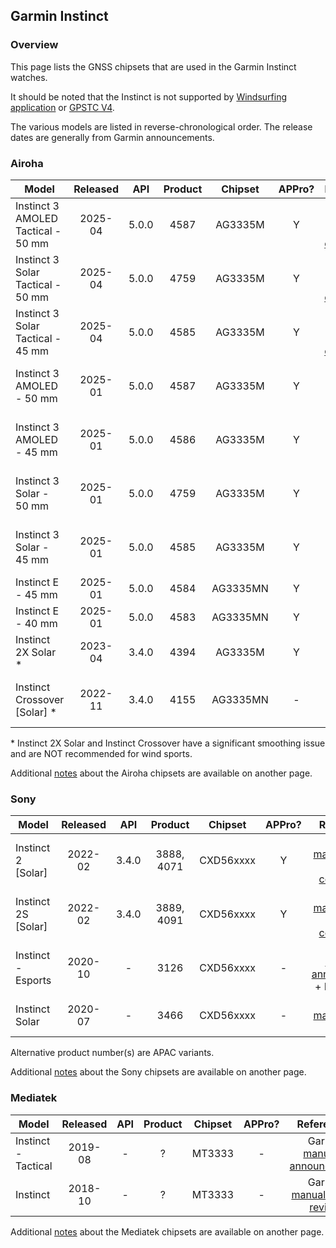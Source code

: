 ## Garmin Instinct

### Overview

This page lists the GNSS chipsets that are used in the Garmin Instinct watches.

It should be noted that the Instinct is not supported by [Windsurfing application](https://apps.garmin.com/apps/9d47be43-2724-44e4-8f5e-3005b0766087?tid=1) or [GPSTC V4](https://apps.garmin.com/apps/f0f3fbd5-9de3-4d69-b89b-10b76d6a9f0f?tid=1).

The various models are listed in reverse-chronological order. The release dates are generally from Garmin announcements.



### Airoha

| Model                       | Released   | API | Product | Chipset | APPro? | References |
| --------------------------- | :--------: | :--------: | :--------: | :--------: | :--------: | :--------: |
| Instinct 3 AMOLED Tactical - 50 mm | 2025-04 | 5.0.0 | 4587 | AG3335M | Y | Garmin [manual](https://www8.garmin.com/manuals/webhelp/GUID-2C274FD2-F0C3-445C-B0AC-700FECCE12E9/EN-US/GUID-9AC5D40D-5CCE-4D21-B8C2-10A04B25E152.html) + DCR [comparison](https://www.dcrainmaker.com/2025/04/garmin-instinct3-tactical-comparison-full-details.html) |
| Instinct 3 Solar Tactical - 50 mm | 2025-04 | 5.0.0 | 4759 | AG3335M | Y | Garmin [manual](https://www8.garmin.com/manuals/webhelp/GUID-2C274FD2-F0C3-445C-B0AC-700FECCE12E9/EN-US/GUID-9AC5D40D-5CCE-4D21-B8C2-10A04B25E152.html) + DCR [comparison](https://www.dcrainmaker.com/2025/04/garmin-instinct3-tactical-comparison-full-details.html) |
| Instinct 3 Solar Tactical - 45 mm | 2025-04 | 5.0.0 | 4585 | AG3335M | Y | Garmin [manual](https://www8.garmin.com/manuals/webhelp/GUID-2C274FD2-F0C3-445C-B0AC-700FECCE12E9/EN-US/GUID-9AC5D40D-5CCE-4D21-B8C2-10A04B25E152.html) + DCR [comparison](https://www.dcrainmaker.com/2025/04/garmin-instinct3-tactical-comparison-full-details.html) |
| Instinct 3 AMOLED - 50 mm | 2025-01 | 5.0.0 | 4587 | AG3335M | Y | Garmin [manual](https://www8.garmin.com/manuals/webhelp/GUID-2DA54DF8-8084-40ED-954F-EDA09C13B47F/EN-US/GUID-9AC5D40D-5CCE-4D21-B8C2-10A04B25E152.html) + DCR [hands on](https://www.dcrainmaker.com/2025/01/garmin-instinct-3-series-hands-on-everything-you-need-to-know.html) |
| Instinct 3 AMOLED - 45 mm | 2025-01 | 5.0.0 | 4586 | AG3335M | Y | Garmin [manual](https://www8.garmin.com/manuals/webhelp/GUID-2DA54DF8-8084-40ED-954F-EDA09C13B47F/EN-US/GUID-9AC5D40D-5CCE-4D21-B8C2-10A04B25E152.html) + DCR [hands on](https://www.dcrainmaker.com/2025/01/garmin-instinct-3-series-hands-on-everything-you-need-to-know.html) |
| Instinct 3 Solar - 50 mm | 2025-01 | 5.0.0 | 4759 | AG3335M | Y | Garmin [manual](https://www8.garmin.com/manuals/webhelp/GUID-2C274FD2-F0C3-445C-B0AC-700FECCE12E9/EN-US/GUID-9AC5D40D-5CCE-4D21-B8C2-10A04B25E152.html) + DCR [hands on](https://www.dcrainmaker.com/2025/01/garmin-instinct-3-series-hands-on-everything-you-need-to-know.html) |
| Instinct 3 Solar - 45 mm | 2025-01 | 5.0.0 | 4585 | AG3335M | Y | Garmin [manual](https://www8.garmin.com/manuals/webhelp/GUID-2C274FD2-F0C3-445C-B0AC-700FECCE12E9/EN-US/GUID-9AC5D40D-5CCE-4D21-B8C2-10A04B25E152.html) + DCR [hands on](https://www.dcrainmaker.com/2025/01/garmin-instinct-3-series-hands-on-everything-you-need-to-know.html) |
| Instinct E - 45 mm | 2025-01 | 5.0.0 | 4584 | AG3335MN | Y | Garmin [manual](https://www8.garmin.com/manuals/webhelp/GUID-D3C2D1F9-D2C0-404D-9372-7B2D57459BF8/EN-US/GUID-9AC5D40D-5CCE-4D21-B8C2-10A04B25E152.html) |
| Instinct E - 40 mm | 2025-01 | 5.0.0 |  4583   | AG3335MN | Y | Garmin [manual](https://www8.garmin.com/manuals/webhelp/GUID-D3C2D1F9-D2C0-404D-9372-7B2D57459BF8/EN-US/GUID-9AC5D40D-5CCE-4D21-B8C2-10A04B25E152.html) |
| Instinct 2X Solar \* | 2023-04 | 3.4.0 | 4394 | AG3335M | Y | Garmin [manual](https://www8.garmin.com/manuals/webhelp/GUID-31D23DBB-57C2-4DF7-A0C9-8D1A00AB4BE7/EN-US/GUID-7778C63A-5928-4315-B25B-3DA9B3E467B6.html) + DCR [review](https://www.dcrainmaker.com/2023/04/garmin-instinct-2x-in-depth-review-bigger-and-flashlight-equipped.html) |
| Instinct Crossover \[Solar] \* | 2022-11  | 3.4.0 | 4155 | AG3335MN | - | Garmin [manual](https://www8.garmin.com/manuals/webhelp/GUID-64328278-25D1-45C2-BF05-6EC0CFD000D0/EN-US/GUID-9AC5D40D-5CCE-4D21-B8C2-10A04B25E152.html) + FCC [teardown](https://fccid.io/IPH-04348/Internal-Photos/Internal-Photos-6150278) |

\* Instinct 2X Solar and Instinct Crossover have a significant smoothing issue and are NOT recommended for wind sports.

Additional [notes](../../../chipsets/airoha/devices.md) about the Airoha chipsets are available on another page.



### Sony

| Model                       | Released   | API | Product | Chipset | APPro? | References |
| --------------------------- | :--------: | :--------: | :--------: | :--------: | :--------: | :--------: |
| Instinct 2 \[Solar] | 2022-02  | 3.4.0 | 3888, 4071 | CXD56xxxx | Y | Garmin [manual](https://www8.garmin.com/manuals/webhelp/GUID-31D23DBB-57C2-4DF7-A0C9-8D1A00AB4BE7/EN-US/GUID-7778C63A-5928-4315-B25B-3DA9B3E467B6.html) + DCR [review](https://www.dcrainmaker.com/2022/02/garmin-instinct2-2s-2-solar-in-depth-review.html) + [comparison](https://www.dcrainmaker.com/2022/02/instinct-detailed-comparison.html) |
| Instinct 2S \[Solar] | 2022-02 | 3.4.0 | 3889, 4091 | CXD56xxxx | Y | Garmin [manual](https://www8.garmin.com/manuals/webhelp/GUID-31D23DBB-57C2-4DF7-A0C9-8D1A00AB4BE7/EN-US/GUID-7778C63A-5928-4315-B25B-3DA9B3E467B6.html) + DCR [review](https://www.dcrainmaker.com/2022/02/garmin-instinct2-2s-2-solar-in-depth-review.html) + [comparison](https://www.dcrainmaker.com/2022/02/instinct-detailed-comparison.html) |
| Instinct - Esports         | 2020-10  | -     | 3126 | CXD56xxxx | - | Garmin [manual](https://www8.garmin.com/manuals/webhelp/GUID-DB0B2E91-DAF6-46B9-B1D2-89EDA37A56DC/EN-US/GUID-4EE5B773-E8A3-4C61-8D64-432B575963D8.html) + [announcement](https://www.garmin.com/en-US/newsroom/press-release/outdoor/2020-elevate-your-game-with-garmin-instinct-esports-edition/) + DCR [review](https://www.dcrainmaker.com/2020/10/garmin-instinct-esports-edition-all-the-details.html) |
| Instinct Solar     | 2020-07  | -     | 3466 | CXD56xxxx | - | Garmin [manual](https://www8.garmin.com/manuals/webhelp/GUID-A298EB1C-21D9-430F-8D06-A2CC74E5D5E9/EN-US/GUID-31C5EBD6-A5E6-46FA-9EDE-43DBA4872546.html) + DCR [review](https://www.dcrainmaker.com/2020/07/garmin-instinct-solar-review-whats-new-different.html) |

Alternative product number(s) are APAC variants.

Additional [notes](../../../chipsets/sony/devices.md) about the Sony chipsets are available on another page.



### Mediatek

| Model                       | Released   | API | Product | Chipset | APPro? | References |
| --------------------------- | :--------: | :--------: | :--------: | :--------: | :--------: | :--------: |
| Instinct - Tactical | 2019-08  |  -   |    ?    | MT3333  | - | Garmin [manual](https://www8.garmin.com/manuals/webhelp/instincttactical/EN-US/GUID-4EE5B773-E8A3-4C61-8D64-432B575963D8.html) + [announcement](https://www.garmin.com/en-US/newsroom/press-release/outdoor/2019-garmin-announces-the-instinct-tactical-edition/) |
| Instinct | 2018-10  | -    | ? | MT3333  | - | Garmin [manual](https://www8.garmin.com/manuals/webhelp/instinct/EN-US/GUID-4EE5B773-E8A3-4C61-8D64-432B575963D8.html) + DCR [review](https://www.dcrainmaker.com/2018/10/garmin-instinct-gps-watch-in-depth-review.html) |

Additional [notes](../../../chipsets/mediatek/devices.md) about the Mediatek chipsets are available on another page.


